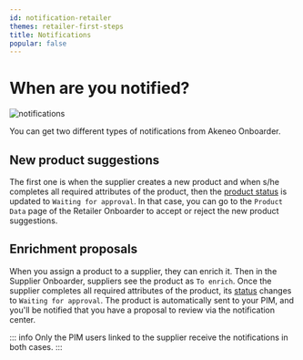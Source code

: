 ```yaml
---
id: notification-retailer
themes: retailer-first-steps
title: Notifications
popular: false
---
```


# When are you notified?

![notifications](../img/notifications.svg)

You can get two different types of notifications from Akeneo Onboarder.

## New product suggestions
The first one is when the supplier creates a new product and when s/he completes all required attributes of the product, then the [product status](./supplier-synchronization.html#simple-and-transparent-statuses) is updated to `Waiting for approval`. In that case, you can go to the `Product Data` page of the Retailer Onboarder to accept or reject the new product suggestions.

## Enrichment proposals
When you assign a product to a supplier, they can enrich it. Then in the Supplier Onboarder, suppliers see the product as `To enrich`. Once the supplier completes all required attributes of the product, its [status](./supplier-synchronization.html#simple-and-transparent-statuses) changes to `Waiting for approval`. The product is automatically sent to your PIM, and you'll be notified that you have a proposal to review via the notification center.

::: info
Only the PIM users linked to the supplier receive the notifications in both cases.
:::
